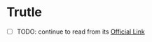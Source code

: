 # Trutle

- [ ] TODO: continue to read from its [Official Link](https://docs.python.org/3/library/turtle.html#module-turtle)